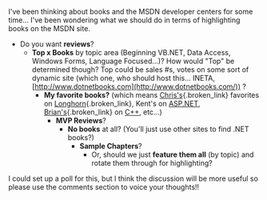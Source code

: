 I've been thinking about books and the MSDN developer centers for some time... I've been wondering what we should do in terms of highlighting books on the MSDN site.

  * Do you want **reviews**? 
      * **Top x Books** by topic area (Beginning VB.NET, Data Access, Windows Forms, Language Focused...)? How would "Top" be determined though? Top could be sales #s, votes on some sort of dynamic site (which one, who should host this... INETA, [http://www.dotnetbooks.com](http://www.dotnetbooks.com/)) ? 
          * **My favorite books?** (which means [Chris's](http://www.sellsbrothers.com){.broken_link} favorites on [Longhorn](http://msdn.microsoft.com/longhorn){.broken_link}, Kent's on [ASP.NET](http://msdn.microsoft.com/asp.net), [Brian's](http://weblogs.asp.net/brianjo){.broken_link} on [C++](http://msdn.microsoft.com/visualc), etc...) 
              * **MVP Reviews**? 
                  * **No books** at all? (You'll just use other sites to find .NET books?) 
                      * **Sample Chapters**? 
                          * Or, should we just **feature them all** (by topic) and rotate them through for highlighting?

I could set up a poll for this, but I think the discussion will be more useful so please use the comments section to voice your thoughts!!